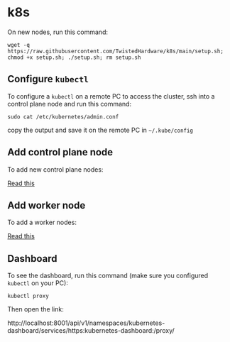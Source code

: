 # k8s

On new nodes, run this command:

```
wget -q https://raw.githubusercontent.com/TwistedHardware/k8s/main/setup.sh; chmod +x setup.sh; ./setup.sh; rm setup.sh
```

## Configure `kubectl`

To configure a `kubectl` on a remote PC to access the cluster, ssh into a control plane node and run this command:

```
sudo cat /etc/kubernetes/admin.conf
```

copy the output and save it on the remote PC in `~/.kube/config`

## Add control plane node

To add new control plane nodes:

[Read this](new-masterplane.md)

## Add worker node

To add a worker nodes:

[Read this](new-worker.md)

## Dashboard

To see the dashboard, run this command (make sure you configured `kubectl` on your PC):

```
kubectl proxy
```

Then open the link:

http://localhost:8001/api/v1/namespaces/kubernetes-dashboard/services/https:kubernetes-dashboard:/proxy/
